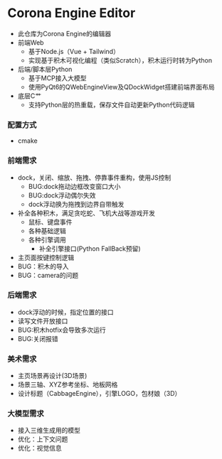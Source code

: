 # Corona Engine Editor
- 此仓库为Corona Engine的编辑器
- 前端Web
	- 基于Node.js（Vue + Tailwind）
	- 实现基于积木可视化编程（类似Scratch），积木运行时转为Python
- 后端/脚本层Python
	- 基于MCP接入大模型
	- 使用PyQt6的QWebEngineView及QDockWidget搭建前端界面布局
- 底层C艹
	- 支持Python层的热重载，保存文件自动更新Python代码逻辑
  
### 配置方式
- cmake

### 前端需求
- dock，关闭、缩放、拖拽、停靠事件重构，使用JS控制
	- BUG:dock拖动边框改变窗口大小
 	- BUG:dock浮动偶尔失效
	- dock浮动换为拖拽到边界自带触发
- 补全各种积木，满足贪吃蛇、飞机大战等游戏开发
	- 鼠标、键盘事件
 	- 各种基础逻辑
  	- 各种引擎调用
        - 补全引擎接口(Python FallBack预留)
- 主页面按键控制逻辑
- BUG：积木的导入 
- BUG：camera的问题
  
### 后端需求
- dock浮动的时候，指定位置的接口
- 读写文件开放接口
- BUG:积木hotfix会导致多次运行
- BUG:关闭报错
  
### 美术需求
-  主页场景再设计(3D场景) 
-  场景三轴、XYZ参考坐标、地板网格
-  设计标题（CabbageEngine），引擎LOGO，包材娘（3D）

### 大模型需求
- 接入三维生成用的模型
- 优化：上下文问题
- 优化：视觉信息
